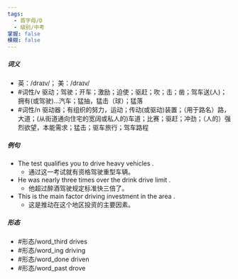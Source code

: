 ```yaml
---
tags:
  - 首字母/D
  - 级别/中考
掌握: false
模糊: false
---
```

##### 词义
- 英：/draɪv/； 美：/draɪv/
- #词性/v  驱动；驾驶；开车；激励；迫使；驱赶；吹；击；凿；驾车送(人)；拥有(或驾驶)…汽车；猛抽，猛击（球）；猛落
- #词性/n  驱动器；有组织的努力，运动；传动(或驱动)装置；（用于路名）路，大道；(从街道通向住宅的宽阔或私人的)车道；比赛；驱赶；冲劲；（人的）强烈欲望，本能需求；猛击；驱车旅行；驾车路程
##### 例句
- The test qualifies you to drive heavy vehicles .
	- 通过这一考试就有资格驾驶重型车辆。
- He was nearly three times over the drink drive limit .
	- 他超过醉酒驾驶规定标准快三倍了。
- This is the main factor driving investment in the area .
	- 这是推动在这个地区投资的主要因素。
##### 形态
- #形态/word_third drives
- #形态/word_ing driving
- #形态/word_done driven
- #形态/word_past drove

